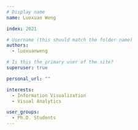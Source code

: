 ```yaml
---
# Display name
name: Luoxuan Weng

index: 2021

# Username (this should match the folder name)
authors:
  - luoxuanweng

# Is this the primary user of the site?
superuser: true

personal_url: ""

interests:
  - Information Visualization
  - Visual Analytics

user_groups:
  - Ph.D. Students
---
```

